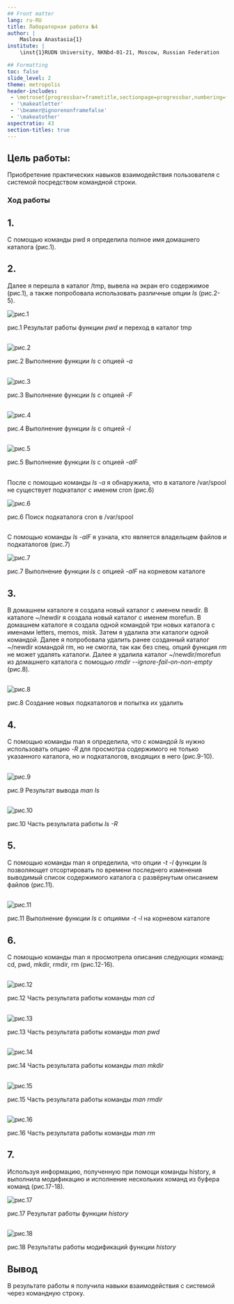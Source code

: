 ```yaml
---
## Front matter
lang: ru-RU
title: Лабораторная работа №4
author: |
	Maslova Anastasia{1}
institute: |
	\inst{1}RUDN University, NKNbd-01-21, Moscow, Russian Federation

## Formatting
toc: false
slide_level: 2
theme: metropolis
header-includes: 
 - \metroset{progressbar=frametitle,sectionpage=progressbar,numbering=fraction}
 - '\makeatletter'
 - '\beamer@ignorenonframefalse'
 - '\makeatother'
aspectratio: 43
section-titles: true
---
```



## Цель работы:

Приобретение практических навыков взаимодействия пользователя с системой посредством командной строки.

### Ход работы

## 1.
С помощью команды pwd я определила полное имя домашнего каталога (рис.1).

## 2. 
Далее я перешла в каталог /tmp, вывела на экран его содержимое (рис.1), а также попробовала использовать различные опции *ls* (рис.2-5). 

![рис.1](https://github.com/asmaslova/study_2021-2022_os-intro/blob/master/labs/lab04/presentation/images/1.png) 

рис.1 Результат работы функции *pwd* и переход в каталог tmp

##
![рис.2](https://github.com/asmaslova/study_2021-2022_os-intro/blob/master/labs/lab04/presentation/images/2.png) 

рис.2 Выполнение функции *ls* с опцией *-a*

##
![рис.3](https://github.com/asmaslova/study_2021-2022_os-intro/blob/master/labs/lab04/presentation/images/3.png) 

рис.3 Выполнение функции *ls* с опцией *-F*

##
![рис.4](https://github.com/asmaslova/study_2021-2022_os-intro/blob/master/labs/lab04/presentation/images/4.png) 

рис.4 Выполнение функции *ls* с опцией *-l*

##
![рис.5](https://github.com/asmaslova/study_2021-2022_os-intro/blob/master/labs/lab04/presentation/images/5.png) 

рис.5 Выполнение функции *ls* с опцией *-alF*


##
После с помощью команды *ls -a* я обнаружила, что в каталоге /var/spool не существует подкаталог с именем cron (рис.6)

![рис.6](https://github.com/asmaslova/study_2021-2022_os-intro/blob/master/labs/lab04/presentation/images/6.png) 

рис.6 Поиск подкаталога cron в /var/spool


##
С помощью команды *ls -alF* я узнала, кто является владельцем файлов и подкаталогов (рис.7)

![рис.7](https://github.com/asmaslova/study_2021-2022_os-intro/blob/master/labs/lab04/presentation/images/7.png) 

рис.7 Выполнение функции *ls* с опцией *-alF* на корневом каталоге


## 3. 
В домашнем каталоге я создала новый каталог с именем newdir. В каталоге ~/newdir я создала новый каталог с именем morefun. В домашнем каталоге я создала одной командой три новых каталога с именами letters, memos, misk. Затем я удалила эти каталоги одной командой. Далее я попробовала удалить ранее созданный каталог ~/newdir командой rm, но не смогла, так как без спец. опций функция *rm* не может удалять каталоги. Далее я удалила каталог ~/newdir/morefun из домашнего каталога с помощью *rmdir --ignore-fail-on-non-empty* (рис.8).

##
![рис.8](https://github.com/asmaslova/study_2021-2022_os-intro/blob/master/labs/lab04/presentation/images/8.png) 

рис.8 Создание новых подкаталогов и попытка их удалить


## 4. 
С помощью команды man я определила, что с командой *ls* нужно использовать опцию *-R* для просмотра содержимого не только указанного каталога, но и подкаталогов,
входящих в него (рис.9-10).

##
![рис.9](https://github.com/asmaslova/study_2021-2022_os-intro/blob/master/labs/lab04/presentation/images/9.png) 

рис.9 Результат вывода *man ls*


##
![рис.10](https://github.com/asmaslova/study_2021-2022_os-intro/blob/master/labs/lab04/presentation/images/10.png) 

рис.10  Часть результата работы *ls -R*


## 5. 
С помощью команды man я определила, что опции *-t -l* функции *ls* позволяющет отсортировать по времени последнего изменения выводимый список содержимого каталога с развёрнутым описанием файлов (рис.11).

##
![рис.11](https://github.com/asmaslova/study_2021-2022_os-intro/blob/master/labs/lab04/presentation/images/11.png) 

рис.11 Выполнение функции *ls* с опциями *-t -l* на корневом каталоге


## 6. 
С помощью команды man я просмотрела описания следующих команд: cd, pwd, mkdir, rmdir, rm (рис.12-16).

##
![рис.12](https://github.com/asmaslova/study_2021-2022_os-intro/blob/master/labs/lab04/presentation/images/12.png) 

рис.12  Часть результата работы команды *man cd*


##
![рис.13](https://github.com/asmaslova/study_2021-2022_os-intro/blob/master/labs/lab04/presentation/images/13.png) 

рис.13  Часть результата работы команды *man pwd*


##
![рис.14](https://github.com/asmaslova/study_2021-2022_os-intro/blob/master/labs/lab04/presentation/images/14.png) 

рис.14  Часть результата работы команды *man mkdir*


##
![рис.15](https://github.com/asmaslova/study_2021-2022_os-intro/blob/master/labs/lab04/presentation/images/15.png) 

рис.15  Часть результата работы команды *man rmdir*


##
![рис.16](https://github.com/asmaslova/study_2021-2022_os-intro/blob/master/labs/lab04/presentation/images/16.png) 

рис.16  Часть результата работы команды *man rm*


## 7. 
Используя информацию, полученную при помощи команды history, я выполнила модификацию и исполнение нескольких команд из буфера команд (рис.17-18).

![рис.17](https://github.com/asmaslova/study_2021-2022_os-intro/blob/master/labs/lab04/presentation/images/17.png) 

рис.17 Результат работы функции *history*


##
![рис.18](https://github.com/asmaslova/study_2021-2022_os-intro/blob/master/labs/lab04/presentation/images/18.png) 

рис.18 Результаты работы модификаций функции *history*

## Вывод

В результате работы я получила навыки взаимодействия с системой через командную строку.

